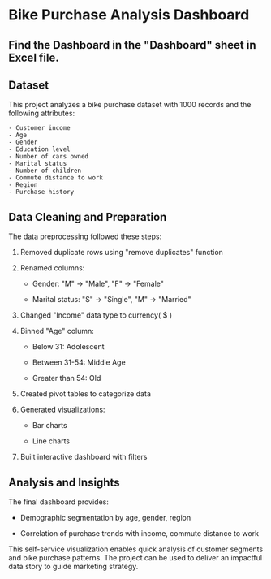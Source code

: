 # Bike Purchase Analysis Dashboard

## Find the Dashboard in the "Dashboard" sheet in Excel file.

## Dataset

This project analyzes a bike purchase dataset with 1000 records and the following attributes:

```
- Customer income 
- Age
- Gender
- Education level
- Number of cars owned  
- Marital status
- Number of children
- Commute distance to work
- Region
- Purchase history
```

## Data Cleaning and Preparation

The data preprocessing followed these steps:

1. Removed duplicate rows using "remove duplicates" function

2. Renamed columns:

    - Gender: "M" -> "Male", "F" -> "Female"

    - Marital status: "S" -> "Single", "M" -> "Married"

3. Changed "Income" data type to currency( $ )

4. Binned "Age" column:

    - Below 31: Adolescent
    
    - Between 31-54: Middle Age
    
    - Greater than 54: Old

5. Created pivot tables to categorize data 

6. Generated visualizations:

    - Bar charts 
    
    - Line charts

7. Built interactive dashboard with filters

## Analysis and Insights

The final dashboard provides:

- Demographic segmentation by age, gender, region

- Correlation of purchase trends with income, commute distance to work


This self-service visualization enables quick analysis of customer segments and bike purchase patterns.
The project can be used to deliver an impactful data story to guide marketing strategy.
